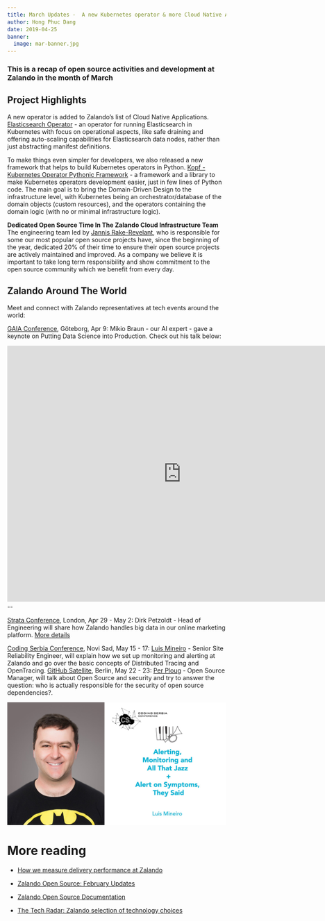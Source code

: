 ```yaml
---
title: March Updates -  A new Kubernetes operator & more Cloud Native Apps. 
author: Hong Phuc Dang 
date: 2019-04-25
banner:
  image: mar-banner.jpg
---
```

### This is a recap of open source activities and development at Zalando in the month of March

## Project Highlights 

A new operator is added to Zalando’s list of Cloud Native Applications.  [Elasticsearch Operator](https://github.com/zalando-incubator/es-operator) - an operator for running Elasticsearch in Kubernetes with focus on operational aspects, like safe draining and offering auto-scaling capabilities for Elasticsearch data nodes, rather than just abstracting manifest definitions.

To make things even simpler for developers, we also released a new framework that helps to build Kubernetes operators in Python. [Kopf - Kubernetes Operator Pythonic Framework](https://github.com/zalando-incubator/kopf) - a  framework and a library to make Kubernetes operators development easier, just in few lines of Python code. The main goal is to bring the Domain-Driven Design to the infrastructure level, with Kubernetes being an orchestrator/database of the domain objects (custom resources), and the operators containing the domain logic (with no or minimal infrastructure logic).

**Dedicated Open Source Time In The Zalando Cloud Infrastructure Team** The engineering team led by [Jannis Rake-Revelant](https://twitter.com/jannis_r), who is responsible for some our most popular open source projects have, since the beginning of the year, dedicated 20% of their time to ensure their open source projects are actively maintained and improved.  As a company we believe it is important to take long term responsibility and show commitment to the open source community which we benefit from every day.
 
## Zalando Around The World 
Meet and connect with Zalando representatives at tech events around the world: 

[GAIA Conference](https://www.gaia.fish), Göteborg, Apr 9: Mikio Braun - our AI expert - gave a keynote on Putting Data Science into Production. Check out his talk below: 

<iframe width="800" height="590" src="https://www.youtube.com/embed/jePTtEFBgLI" frameborder="0" allow="accelerometer; autoplay; encrypted-media; gyroscope; picture-in-picture" allowfullscreen></iframe>
--

[Strata Conference](https://conferences.oreilly.com/strata/strata-eu), London, Apr 29 - May 2: Dirk Petzoldt - Head of Engineering will share how Zalando handles big data in our online marketing platform. [More details](https://conferences.oreilly.com/strata/strata-eu/public/schedule/detail/74071)

[Coding Serbia Conference](https://codingserbia.com), Novi Sad, May 15 - 17: [Luis Mineiro](https://de.linkedin.com/in/lmineiro) - Senior Site Reliability Engineer,  will explain how we set up monitoring and alerting at Zalando and go over the basic concepts of Distributed Tracing and OpenTracing. 
[GitHub Satellite](https://githubsatellite.com/), Berlin, May 22 - 23: [Per Ploug](https://www.linkedin.com/in/per-ploug-krogslund/) - Open Source Manager,  will talk about Open Source and security and try to answer the question: who is actually responsible for the security of open source dependencies?. 

![luis](/assets/img/codingserbia.jpeg)

# More reading
- [How we measure delivery performance at Zalando](https://srcco.de/posts/accelerate-software-delivery-performance.html)
 
- [Zalando Open Source: February Updates](https://opensource.zalando.com/blog/2019/03/feb-updates)

- [Zalando Open Source Documentation](https://opensource.zalando.com/docs)

- [The Tech Radar: Zalando selection of technology choices](https://opensource.zalando.com/tech-radar/)



